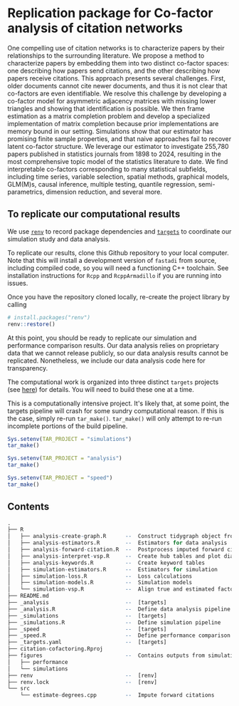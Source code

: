 # Replication package for Co-factor analysis of citation networks

One compelling use of citation networks is to characterize papers by their relationships to the surrounding literature. We propose a method to characterize papers by embedding them into two distinct co-factor spaces: one describing how papers send citations, and the other describing how papers receive citations. This approach presents several challenges. First, older documents cannot cite newer documents, and thus it is not clear that co-factors are even identifiable. We resolve this challenge by developing a co-factor model for asymmetric adjacency matrices with missing lower triangles and showing that identification is possible. We then frame estimation as a matrix completion problem and develop a specialized implementation of matrix completion because prior implementations are memory bound in our setting. Simulations show that our estimator has promising finite sample properties, and that naive approaches fail to recover latent co-factor structure. We leverage our estimator to investigate 255,780 papers published in statistics journals from 1898 to 2024, resulting in the most comprehensive topic model of the statistics literature to date. We find interpretable co-factors corresponding to many statistical subfields, including time series, variable selection, spatial methods, graphical models, GLM(M)s, causal inference, multiple testing, quantile regression, semi-parametrics, dimension reduction, and several more.

## To replicate our computational results

We use [`renv`](https://rstudio.github.io/renv/) to record package dependencies and [`targets`](https://books.ropensci.org/targets/) to coordinate our simulation study and data analysis.

To replicate our results, clone this Github repository to your local computer. Note that this will install a development version of `fastadi` from source, including compiled code, so you will need a functioning C++ toolchain. See installation instructions for `Rcpp` and `RcppArmadillo` if you are running into issues.

Once you have the repository cloned locally, re-create the project library by calling

``` r
# install.packages("renv")
renv::restore()
```

At this point, you should be ready to replicate our simulation and performance comparison results. Our data analysis relies on proprietary data that we cannot release publicly, so our data analysis results cannot be replicated. Nonetheless, we include our data analysis code here for transparency.

The computational work is organized into three distinct `targets` projects (see [here](https://books.ropensci.org/targets/projects.html#multiple-projects)) for details. You will need to build these one at a time.

This is a computationally intensive project. It's likely that, at some point, the targets pipeline will crash for some sundry computational reason. If this is the case, simply re-run `tar_make()`. `tar_make()` will only attempt to re-run incomplete portions of the build pipeline.

``` r
Sys.setenv(TAR_PROJECT = "simulations")
tar_make()

Sys.setenv(TAR_PROJECT = "analysis")
tar_make()

Sys.setenv(TAR_PROJECT = "speed")
tar_make()
```
## Contents

```r
.
├── R
│   ├── analysis-create-graph.R      --  Construct tidygraph object from WoS data extract
│   ├── analysis-estimators.R        --  Estimators for data analysis
│   ├── analysis-forward-citation.R  --  Postprocess imputed forward citations
│   ├── analysis-interpret-vsp.R     --  Create hub tables and plot diagnostics
│   ├── analysis-keywords.R          --  Create keyword tables
│   ├── simulation-estimators.R      --  Estimators for simulation
│   ├── simulation-loss.R            --  Loss calculations
│   ├── simulation-models.R          --  Simulation models
│   └── simulation-vsp.R             --  Align true and estimated factors
├── README.md                        
├── _analysis                        --  [targets]  
├── _analysis.R                      --  Define data analysis pipeline
├── _simulations                     --  [targets]
├── _simulations.R                   --  Define simulation pipeline
├── _speed                           --  [targets]
├── _speed.R                         --  Define performance comparison pipeline
├── _targets.yaml                    --  [targets]
├── citation-cofactoring.Rproj       
├── figures                          --  Contains outputs from simulations and performance comparison
│   ├── performance                  
│   └── simulations                  
├── renv                             --  [renv]
├── renv.lock                        --  [renv]
└── src
    └── estimate-degrees.cpp         --  Impute forward citations
```
